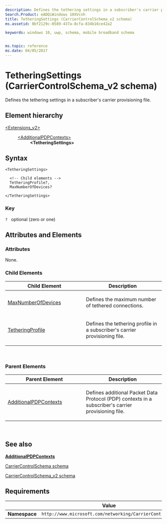 ```yaml
---
description: Defines the tethering settings in a subscriber's carrier provisioning file.
Search.Product: eADQiWindows 10XVcnh
title: TetheringSettings (CarrierControlSchema_v2 schema)
ms.assetid: 0bf2129c-0589-437a-8cfa-834b16ce42a2

keywords: windows 10, uwp, schema, mobile broadband schema


ms.topic: reference
ms.date: 04/05/2017
---
```


# TetheringSettings (CarrierControlSchema_v2 schema)


Defines the tethering settings in a subscriber's carrier provisioning file.

## Element hierarchy

<dl>
<dt><a href="element-extensions-v2.md">&lt;Extensions_v2&gt;</a></dt>
<dd>
<dl>
<dt><a href="element-additionalpdpcontexts.md">&lt;AdditionalPDPContexts&gt;</a></dt>
<dd><b>&lt;TetheringSettings&gt;</b></dd>
</dl>
</dd>
</dl>

## Syntax

``` syntax
<TetheringSettings>

  <!-- Child elements -->
  TetheringProfile?,
  MaxNumberOfDevices?

</TetheringSettings>
```

### Key

`?`   optional (zero or one)

## Attributes and Elements


### Attributes

None.

### Child Elements

<table>
<colgroup>
<col width="50%" />
<col width="50%" />
</colgroup>
<thead>
<tr class="header">
<th>Child Element</th>
<th>Description</th>
</tr>
</thead>
<tbody>
<tr class="odd">
<td><a href="element-maxnumberofdevices.md">MaxNumberOfDevices</a> </td>
<td><p>Defines the maximum number of tethered connections.</p></td>
</tr>
<tr class="even">
<td><a href="element-tetheringprofile.md">TetheringProfile</a> </td>
<td><p>Defines the tethering profile in a subscriber's carrier provisioning file.</p></td>
</tr>
</tbody>
</table>

 

### Parent Elements

<table>
<colgroup>
<col width="50%" />
<col width="50%" />
</colgroup>
<thead>
<tr class="header">
<th>Parent Element</th>
<th>Description</th>
</tr>
</thead>
<tbody>
<tr class="odd">
<td><a href="element-additionalpdpcontexts.md">AdditionalPDPContexts</a> </td>
<td><p>Defines additional Packet Data Protocol (PDP) contexts in a subscriber's carrier provisioning file.</p></td>
</tr>
</tbody>
</table>

 

## See also


[**AdditionalPDPContexts**](element-additionalpdpcontexts.md)

[CarrierControlSchema schema](../carriercontrolschema/schema-root.md)

[CarrierControlSchema\_v2 schema](schema-root.md)

## Requirements

|          | Value        |
|----------|--------------|
| **Namespace** | `http://www.microsoft.com/networking/CarrierControl/v2` |

 

 
